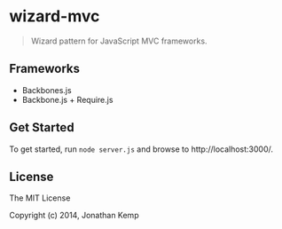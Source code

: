 # wizard-mvc

> Wizard pattern for JavaScript MVC frameworks.

## Frameworks

* Backbones.js
* Backbone.js + Require.js

## Get Started

To get started, run `node server.js` and browse to http://localhost:3000/.

## License 

The MIT License

Copyright (c) 2014, Jonathan Kemp
